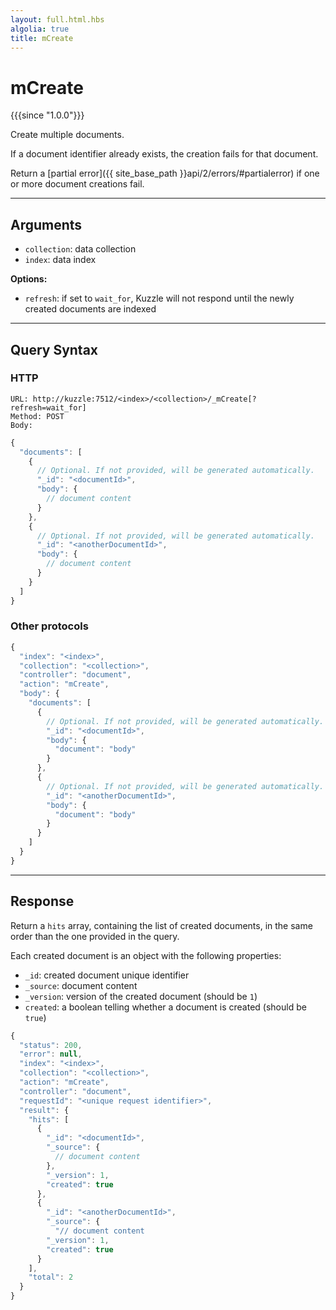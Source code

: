 ```yaml
---
layout: full.html.hbs
algolia: true
title: mCreate
---
```


# mCreate

{{{since "1.0.0"}}}

Create multiple documents. 

If a document identifier already exists, the creation fails for that document.

Return a [partial error]({{ site_base_path }}api/2/errors/#partialerror) if one or more document creations fail.

---

## Arguments

* `collection`: data collection
* `index`: data index

**Options:**

* `refresh`: if set to `wait_for`, Kuzzle will not respond until the newly created documents are indexed

---

## Query Syntax

### HTTP

```http
URL: http://kuzzle:7512/<index>/<collection>/_mCreate[?refresh=wait_for]
Method: POST  
Body:
```

```js
{
  "documents": [
    {
      // Optional. If not provided, will be generated automatically.
      "_id": "<documentId>", 
      "body": {
        // document content
      }
    },
    {
      // Optional. If not provided, will be generated automatically.
      "_id": "<anotherDocumentId>", 
      "body": {
        // document content
      }
    }
  ]
}
```

### Other protocols

```js
{
  "index": "<index>",
  "collection": "<collection>",
  "controller": "document",
  "action": "mCreate",
  "body": {
    "documents": [
      {
        // Optional. If not provided, will be generated automatically.
        "_id": "<documentId>",
        "body": {
          "document": "body"
        }
      },
      {
        // Optional. If not provided, will be generated automatically.
        "_id": "<anotherDocumentId>",
        "body": {
          "document": "body"
        }
      }
    ]
  }
}
```

---

## Response

Return a `hits` array, containing the list of created documents, in the same order than the one provided in the query.

Each created document is an object with the following properties:

* `_id`: created document unique identifier
* `_source`: document content
* `_version`: version of the created document (should be `1`)
* `created`: a boolean telling whether a document is created (should be `true`)

```javascript
{
  "status": 200,
  "error": null,
  "index": "<index>",
  "collection": "<collection>",
  "action": "mCreate",
  "controller": "document",
  "requestId": "<unique request identifier>",
  "result": {
    "hits": [
      {
        "_id": "<documentId>",
        "_source": {
          // document content
        },
        "_version": 1,
        "created": true
      },
      {
        "_id": "<anotherDocumentId>",
        "_source": {
          "// document content
        "_version": 1,
        "created": true
      }
    ],
    "total": 2
  }
}
```
